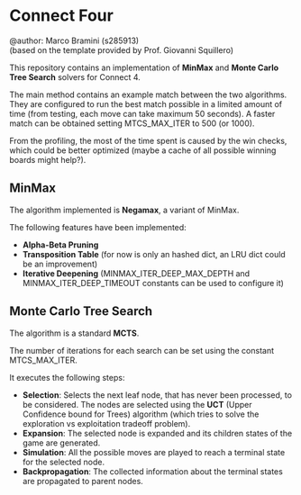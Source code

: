 # Connect Four

@author: Marco Bramini (s285913)  
(based on the template provided by Prof. Giovanni Squillero)

This repository contains an implementation of **MinMax** and **Monte Carlo Tree Search** solvers for Connect 4.

The main method contains an example match between the two algorithms.
They are configured to run the best match possible in a limited amount of time (from testing, each move can take maximum 50 seconds).
A faster match can be obtained setting MTCS_MAX_ITER to 500 (or 1000).

From the profiling, the most of the time spent is caused by the win checks, which could be better optimized (maybe a cache of all possible winning boards might help?).

## MinMax

The algorithm implemented is **Negamax**, a variant of MinMax.

The following features have been implemented:

- **Alpha-Beta Pruning**
- **Transposition Table** (for now is only an hashed dict, an LRU dict could be an improvement)
- **Iterative Deepening** (MINMAX_ITER_DEEP_MAX_DEPTH and MINMAX_ITER_DEEP_TIMEOUT constants can be used to configure it)

## Monte Carlo Tree Search

The algorithm is a standard **MCTS**.

The number of iterations for each search can be set using the constant MTCS_MAX_ITER.

It executes the following steps:

- **Selection**: Selects the next leaf node, that has never been processed, to be considered. The nodes are selected using the **UCT** (Upper Confidence bound for Trees) algorithm (which tries to solve the exploration vs exploitation tradeoff problem).
- **Expansion**: The selected node is expanded and its children states of the game are generated.
- **Simulation**: All the possible moves are played to reach a terminal state for the selected node.
- **Backpropagation**: The collected information about the terminal states are propagated to parent nodes.
